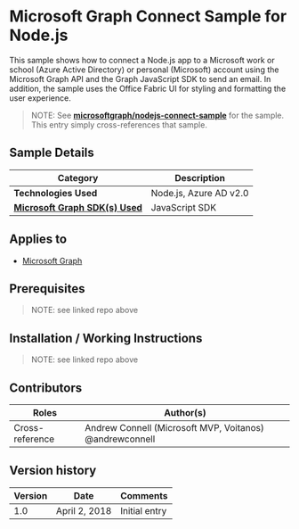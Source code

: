 # Microsoft Graph Connect Sample for Node.js

This sample shows how to connect a Node.js app to a Microsoft work or school (Azure Active Directory) or personal (Microsoft) account using the Microsoft Graph API and the Graph JavaScript SDK to send an email. In addition, the sample uses the Office Fabric UI for styling and formatting the user experience.

> NOTE: See **[microsoftgraph/nodejs-connect-sample](https://github.com/microsoftgraph/nodejs-connect-sample)** for the sample. This entry simply cross-references that sample.

## Sample Details

|               Category               |      Description       |
| ------------------------------------ | ---------------------- |
| **Technologies Used**                | Node.js, Azure AD v2.0 |
| **[Microsoft Graph SDK(s) Used][1]** | JavaScript SDK         |

## Applies to

* [Microsoft Graph](https://developer.microsoft.com/en-us/graph)

## Prerequisites

> NOTE: see linked repo above

## Installation / Working Instructions

> NOTE: see linked repo above

## Contributors

|      Roles      |                        Author(s)                        |
| --------------- | ------------------------------------------------------- |
| Cross-reference | Andrew Connell (Microsoft MVP, Voitanos) @andrewconnell |

## Version history

| Version |     Date      |   Comments    |
| ------- | ------------- | ------------- |
| 1.0     | April 2, 2018 | Initial entry |

[1]: https://developer.microsoft.com/en-us/graph/code-samples-and-sdks